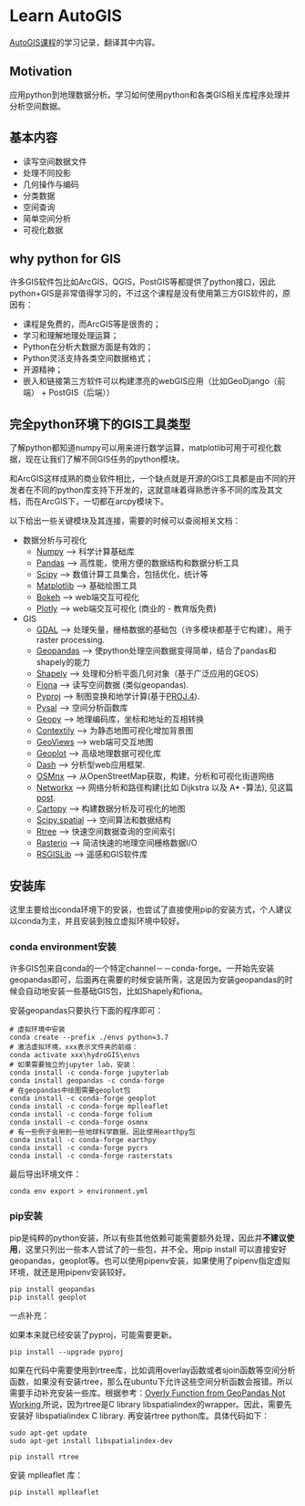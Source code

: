 # Learn AutoGIS

[AutoGIS课程](https://automating-gis-processes.github.io/site/)的学习记录，翻译其中内容。

## Motivation

应用python到地理数据分析。学习如何使用python和各类GIS相关库程序处理并分析空间数据。

## 基本内容

- 读写空间数据文件
- 处理不同投影
- 几何操作与编码
- 分类数据
- 空间查询
- 简单空间分析
- 可视化数据

## why python for GIS

许多GIS软件包比如ArcGIS，QGIS，PostGIS等都提供了python接口，因此python+GIS是非常值得学习的，不过这个课程是没有使用第三方GIS软件的，原因有：

- 课程是免费的，而ArcGIS等是很贵的；
- 学习和理解地理处理运算；
- Python在分析大数据方面是有效的；
- Python灵活支持各类空间数据格式；
- 开源精神；
- 嵌入和链接第三方软件可以构建漂亮的webGIS应用（比如GeoDjango（前端） + PostGIS（后端））

## 完全python环境下的GIS工具类型

了解python都知道numpy可以用来进行数学运算，matplotlib可用于可视化数据，现在让我们了解不同GIS任务的python模块。

和ArcGIS这样成熟的商业软件相比，一个缺点就是开源的GIS工具都是由不同的开发者在不同的python库支持下开发的，这就意味着得熟悉许多不同的库及其文档，而在ArcGIS下，一切都在arcpy模块下。

以下给出一些关键模块及其连接，需要的时候可以查阅相关文档：

- 数据分析与可视化
    - [Numpy](http://www.numpy.org/) –> 科学计算基础库
    - [Pandas](http://pandas.pydata.org/) –> 高性能，使用方便的数据结构和数据分析工具
    - [Scipy](http://www.scipy.org/about.html) –> 数值计算工具集合，包括优化，统计等
    - [Matplotlib](http://matplotlib.org/) –> 基础绘图工具
    - [Bokeh](http://bokeh.pydata.org/en/latest/) –> web端交互可视化
    - [Plotly](https://plot.ly/python/) –> web端交互可视化 (商业的 - 教育版免费)
- GIS
    - [GDAL](http://www.gdal.org/) –> 处理矢量，栅格数据的基础包（许多模块都基于它构建）。用于raster processing.
    - [Geopandas](http://geopandas.org/#description) –> 使python处理空间数据变得简单，结合了pandas和shapely的能力
    - [Shapely](http://toblerity.org/shapely/manual.html) –> 处理和分析平面几何对象（基于广泛应用的GEOS）
    - [Fiona](https://pypi.python.org/pypi/Fiona) –> 读写空间数据 (类似geopandas).
    - [Pyproj](https://pypi.python.org/pypi/pyproj?) –> 制图变换和地学计算(基于[PROJ.4](http://trac.osgeo.org/proj)).
    - [Pysal](https://pysal.readthedocs.org/en/latest/) –> 空间分析函数库
    - [Geopy](http://geopy.readthedocs.io/en/latest/) –> 地理编码库，坐标和地址的互相转换
    - [Contextily](https://github.com/darribas/contextily) –> 为静态地图可视化增加背景图
    - [GeoViews](http://geo.holoviews.org/index.html) –> web端可交互地图
    - [Geoplot](https://github.com/ResidentMario/geoplot) –> 高级地理数据可视化库
    - [Dash](https://plot.ly/products/dash/) –> 分析型web应用框架.
    - [OSMnx](https://github.com/gboeing/osmnx) –> 从OpenStreetMap获取，构建，分析和可视化街道网络
    - [Networkx](https://networkx.github.io/documentation/networkx-1.10/overview.html) –> 网络分析和路径构建(比如 Dijkstra 以及 A* -算法), 见这篇[post](http://gis.stackexchange.com/questions/65056/is-it-possible-to-route-shapefiles-using-python-and-without-arcgis-qgis-or-pgr).
    - [Cartopy](http://scitools.org.uk/cartopy/docs/latest/index.html) –> 构建数据分析及可视化的地图
    - [Scipy.spatial](http://docs.scipy.org/doc/scipy/reference/spatial.html) –> 空间算法和数据结构
    - [Rtree](http://toblerity.org/rtree/) –> 快速空间数据查询的空间索引
    - [Rasterio](https://github.com/mapbox/rasterio) –> 简洁快速的地理空间栅格数据I/O
    - [RSGISLib](http://www.rsgislib.org/index.html#python-documentation) –> 遥感和GIS软件库
    
## 安装库

这里主要给出conda环境下的安装，也尝试了直接使用pip的安装方式，个人建议以conda为主，并且安装到独立虚拟环境中较好。

### conda environment安装

许多GIS包来自conda的一个特定channel－－conda-forge。一开始先安装geopandas即可，后面再在需要的时候安装所需，这是因为安装geopandas的时候会自动地安装一些基础GIS包，比如Shapely和fiona。

安装geopandas只要执行下面的程序即可：

``` Shell
# 虚拟环境中安装
conda create --prefix ./envs python=3.7
# 激活虚拟环境，xxx表示文件夹的前缀：
conda activate xxx\hydroGIS\envs
# 如果需要独立的jupyter lab，安装：
conda install -c conda-forge jupyterlab
conda install geopandas -c conda-forge
# 在geopandas中绘图需要geoplot包
conda install -c conda-forge geoplot
conda install -c conda-forge mplleaflet
conda install -c conda-forge folium
conda install -c conda-forge osmnx
# 有一些例子会用到一些地球科学数据，因此使用earthpy包
conda install -c conda-forge earthpy
conda install -c conda-forge pycrs
conda install -c conda-forge rasterstats
```

最后导出环境文件：

```Shell
conda env export > environment.yml
```

### pip安装

pip是纯粹的python安装，所以有些其他依赖可能需要额外处理，因此并**不建议使用**，这里只列出一些本人尝试了的一些包，并不全。用pip install 可以直接安好geopandas，geoplot等。也可以使用pipenv安装，如果使用了pipenv指定虚拟环境，就还是用pipenv安装较好。

```Shell
pip install geopandas
pip install geoplot
```

一点补充：

如果本来就已经安装了pyproj，可能需要更新。

``` Shell
pip install --upgrade pyproj
```

如果在代码中需要使用到rtree库，比如调用overlay函数或者sjoin函数等空间分析函数，如果没有安装rtree，那么在ubuntu下允许这些空间分析函数会报错。所以需要手动补充安装一些库。根据参考：[Overly Function from GeoPandas Not Working
](https://stackoverflow.com/questions/53546775/overly-function-from-geopandas-not-working)所说，因为rtree是C library libspatialindex的wrapper。因此，需要先安装好 libspatialindex C library. 再安装rtree python库。具体代码如下：

```Shell
sudo apt-get update
sudo apt-get install libspatialindex-dev
```

```Shell
pip install rtree
```

安装 mplleaflet 库：

```Shell
pip install mplleaflet
```